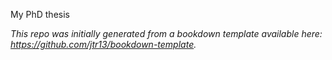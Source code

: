 
My PhD thesis

*This repo was initially generated from a bookdown template available here: https://github.com/jtr13/bookdown-template.*



